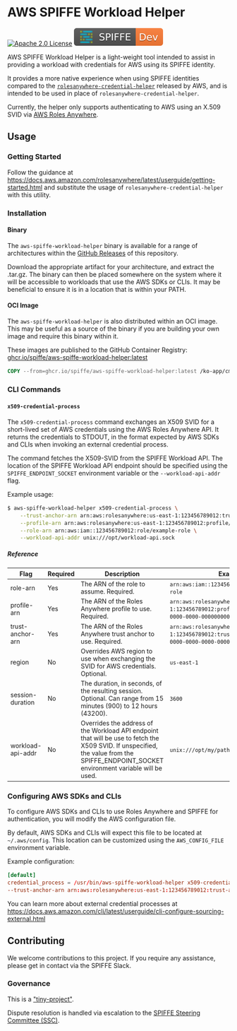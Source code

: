 # AWS SPIFFE Workload Helper

[![Apache 2.0 License](https://img.shields.io/github/license/spiffe/helm-charts)](https://opensource.org/licenses/Apache-2.0)
[![Development Phase](https://github.com/spiffe/spiffe/blob/main/.img/maturity/dev.svg)](https://github.com/spiffe/spiffe/blob/main/MATURITY.md#development)

AWS SPIFFE Workload Helper is a light-weight tool intended to assist in
providing a workload with credentials for AWS using its SPIFFE identity.

It provides a more native experience when using SPIFFE identities compared to
the [`rolesanywhere-credential-helper`](https://github.com/aws/rolesanywhere-credential-helper)
released by AWS, and is intended to be used in place of
`rolesanywhere-credential-helper`.

Currently, the helper only supports authenticating to AWS using an X.509 SVID
via [AWS Roles Anywhere](https://docs.aws.amazon.com/rolesanywhere/latest/userguide/introduction.html).

## Usage

### Getting Started

Follow the guidance at
<https://docs.aws.amazon.com/rolesanywhere/latest/userguide/getting-started.html>
and substitute the usage of `rolesanywhere-credential-helper` with this utility.

### Installation

#### Binary

The `aws-spiffe-workload-helper` binary is available for a range of
architectures within the
[GitHub Releases](https://github.com/spiffe/aws-spiffe-workload-helper/releases)
of this repository.

Download the appropriate artifact for your architecture, and extract the
.tar.gz. The binary can then be placed somewhere on the system where it will be
accessible to workloads that use the AWS SDKs or CLIs. It may be beneficial to
ensure it is in a location that is within your PATH.

#### OCI Image

The `aws-spiffe-workload-helper` is also distributed within an OCI image. This
may be useful as a source of the binary if you are building your own image and
require this binary within it.

These images are published to the GitHub Container Registry: [ghcr.io/spiffe/aws-spiffe-workload-helper:latest](https://github.com/spiffe/aws-spiffe-workload-helper/pkgs/container/aws-spiffe-workload-helper)

```dockerfile
COPY --from=ghcr.io/spiffe/aws-spiffe-workload-helper:latest /ko-app/cmd /aws-spiffe-workload-helper
```

### CLI Commands

#### `x509-credential-process`

The `x509-credential-process` command exchanges an X509 SVID for a short-lived
set of AWS credentials using the AWS Roles Anywhere API. It returns the
credentials to STDOUT, in the format expected by AWS SDKs and CLIs when invoking
an external credential process.

The command fetches the X509-SVID from the SPIFFE Workload API. The location of
the SPIFFE Workload API endpoint should be specified using the
`SPIFFE_ENDPOINT_SOCKET` environment variable or the `--workload-api-addr` flag.

Example usage:

```sh
$ aws-spiffe-workload-helper x509-credential-process \
    --trust-anchor-arn arn:aws:rolesanywhere:us-east-1:123456789012:trust-anchor/0000000-0000-0000-0000-000000000000 \
    --profile-arn arn:aws:rolesanywhere:us-east-1:123456789012:profile/0000000-0000-0000-0000-000000000000 \
    --role-arn arn:aws:iam::123456789012:role/example-role \
    --workload-api-addr unix:///opt/workload-api.sock
```

##### Reference

| Flag              | Required | Description                                                                                                                                                                              | Example                                                                                         |
|-------------------|----------|------------------------------------------------------------------------------------------------------------------------------------------------------------------------------------------|-------------------------------------------------------------------------------------------------|
| role-arn          | Yes      | The ARN of the role to assume. Required.                                                                                                                                                 | `arn:aws:iam::123456789012:role/example-role`                                                   |
| profile-arn       | Yes      | The ARN of the Roles Anywhere profile to use. Required.                                                                                                                                  | `arn:aws:rolesanywhere:us-east-1:123456789012:profile/0000000-0000-0000-0000-00000000000`       |
| trust-anchor-arn  | Yes      | The ARN of the Roles Anywhere trust anchor to use. Required.                                                                                                                             | `arn:aws:rolesanywhere:us-east-1:123456789012:trust-anchor/0000000-0000-0000-0000-000000000000` |
| region            | No       | Overrides AWS region to use when exchanging the SVID for AWS credentials. Optional.                                                                                                      | `us-east-1`                                                                                     |
| session-duration  | No       | The duration, in seconds, of the resulting session. Optional. Can range from 15 minutes (900) to 12 hours (43200).                                                                       | `3600`                                                                                          |
| workload-api-addr | No       | Overrides the address of the Workload API endpoint that will be use to fetch the X509 SVID. If unspecified, the value from the SPIFFE_ENDPOINT_SOCKET environment variable will be used. | `unix:///opt/my/path/workload.sock`                                                             |


### Configuring AWS SDKs and CLIs

To configure AWS SDKs and CLIs to use Roles Anywhere and SPIFFE for
authentication, you will modify the AWS configuration file.

By default, AWS SDKs and CLIs will expect this file to be located at 
`~/.aws/config`. This location can be customized using the `AWS_CONFIG_FILE`
environment variable.

Example configuration:

```toml
[default]
credential_process = /usr/bin/aws-spiffe-workload-helper x509-credential-process --profile-arn arn:aws:rolesanywhere:us-east-1:123456789012:profile/0000000-0000-0000-0000-000000000000
--trust-anchor-arn arn:aws:rolesanywhere:us-east-1:123456789012:trust-anchor/0000000-0000-0000-0000-000000000000 --role-arn arn:aws:iam::123456789012:role/example-role
```

You can learn more about external credential processes at
<https://docs.aws.amazon.com/cli/latest/userguide/cli-configure-sourcing-external.html>

## Contributing

We welcome contributions to this project. If you require any assistance, please
get in contact via the SPIFFE Slack.

### Governance

This is a ["tiny-project"](https://github.com/spiffe/spiffe/blob/main/NEW_PROJECTS.md#tiny-projects).

Dispute resolution is handled via escalation to the [SPIFFE Steering Committee (SSC)](https://github.com/spiffe/spiffe/blob/main/GOVERNANCE.md#the-spiffe-steering-committee-ssc).
